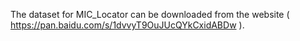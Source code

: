The dataset for MIC_Locator can be downloaded from the website ( https://pan.baidu.com/s/1dvvyT9OuJUcQYkCxidABDw ).
